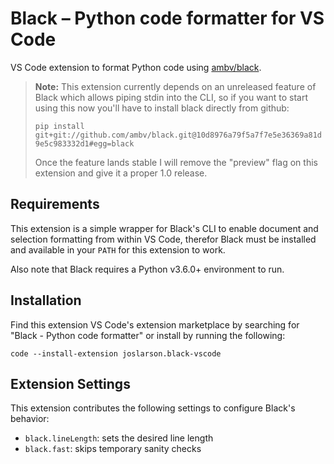 # Black – Python code formatter for VS Code

VS Code extension to format Python code using [ambv/black](https://github.com/ambv/black).

> **Note:** This extension currently depends on an unreleased feature of Black which allows piping stdin into the CLI, so if you want to start using this now you'll have to install black directly from github:
>
> `pip install git+git://github.com/ambv/black.git@10d8976a79f5a7f7e5e36369a81d9e5c983332d1#egg=black`
> 
> Once the feature lands stable I will remove the "preview" flag on this extension and give it a proper 1.0 release.


## Requirements

This extension is a simple wrapper for Black's CLI to enable document and selection formatting from within VS Code, therefor Black must be installed and available in your `PATH` for this extension to work.

Also note that Black requires a Python v3.6.0+ environment to run.


## Installation

Find this extension VS Code's extension marketplace by searching for "Black - Python code formatter" or install by running the following:

```
code --install-extension joslarson.black-vscode
```


## Extension Settings

This extension contributes the following settings to configure Black's behavior:

* `black.lineLength`: sets the desired line length
* `black.fast`: skips temporary sanity checks
